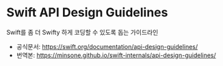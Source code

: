 # Swift API Design Guidelines

Swift를 좀 더 Swifty 하게 코딩할 수 있도록 돕는 가이드라인

- 공식문서: https://swift.org/documentation/api-design-guidelines/
- 번역본: https://minsone.github.io/swift-internals/api-design-guidelines/
